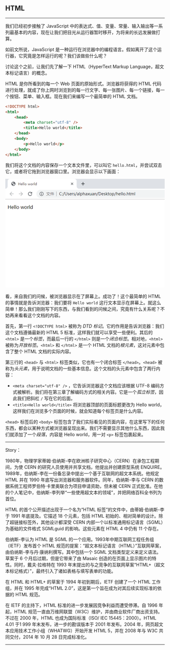 ## HTML

---

我们已经初步接触了 JavaScript 中的表达式、值、变量、常量、输入输出等一系列最基本的内容，现在让我们把目光从运行器暂时移开，为将来的长远发展做打算。

如前文所说，JavaScript 是一种运行在浏览器中的编程语言。假如离开了这个运行器，它究竟是怎样运行的呢？我们该做些什么呢？

讨论这个之前，让我们先了解一下 HTML（HyperText Markup Language，超文本标记语言）的概念。

HTML 是你所看到的每一个 Web 页面的原始形式。浏览器将获得的 HTML 代码进行处理，就成了你上网时浏览到的每一行文字、每一张图片、每一个链接，每一个按钮、菜单、输入框。现在我们来编写一个最简单的 HTML 文档。

```html
<!DOCTYPE html>
<html>
    <head>
        <meta charset="utf-8" />
        <title>Hello world</title>
    </head>
    <body>
        <p>Hello world</p>
    </body>
</html>
```

我们将这个文档的内容保存一个文本文件里，可以叫它 `hello.html`，并尝试双击它，或者将它拖到浏览器窗口里。浏览器会显示以下画面：

![1558824325517](assets/1558824325517.png)

看，来自我们的问候，被浏览器显示在了屏幕上。成功了！这个最简单的 HTML 的事情就是告诉浏览器：我们要将 `Hello world` 这行文本显示在屏幕上。就这么简单！那么我们刚刚写下的东西，与我们看到的问候之间，究竟有什么关系呢？不妨再来看看这个文档的内容。

首先，第一行 `<!DOCTYPE html>` 被称为 *DTD 标记*。它的作用是告诉浏览器：我们这个文档遵循最新的 HTML 5 标准，这样我们就可以享受一些便利。其后的 `<html>` 是一个*标签*，而最后一行的 `</html>` 则是一个*闭合标签*。相对地，`<html>` 被称为*开放标签*。`<html>` 和 `</html>` 是一个 HTML 文档的*根元素*，这对元素中包含了整个 HTML 文档的实际内容。

第三行的 `<head>` 与 `<html>` 标签类似，它也有一个闭合标签 `</head>`。`<head>` 被称为*头元素*，用于说明文档的一些基本信息。这个文档的头元素中包含了两行内容：

- `<meta charset="utf-8" />` ，它告诉浏览器这个文档应该根据 UTF-8 编码方式被解析。我们将在第三章了解编码方式的相关内容。它是一个*孤立标签*，因此我们把斜杠 `/` 写在它的后面。
- `<title>Hello world</title>` 将浏览器顶部的页面标题更改为 Hello world，这样我们在浏览多个页面的时候，就会知道每个标签页是什么内容。

`<head>` 标签后的 `<body>` 标签包含了我们实际看见的页面内容，在这里写下的任何东西，都会以某种方式被浏览器呈现出来。我们不需要显示其他什么东西，因此我们就添加了一个*段落*，内容是 Hello world，用一对 `<p>` 标签包裹起来。



---

Story：

1980年，物理学家蒂姆·伯纳斯-李在欧洲核子研究中心（CERN）在承包工程期间，为使 CERN 的研究人员使用并共享文档，他提出并创建原型系统 ENQUIRE。1989年，伯纳斯-李在一份备忘录中提出一个基于互联网的超文本系统。他规定HTML 并在 1990 年底写出浏览器和服务器软件。同年，伯纳斯-李与 CERN 的数据系统工程师罗伯特·卡里奥联合为项目申请资助，但未被 CERN 正式批准。在他的个人笔记中，伯纳斯-李列举“一些使用超文本的领域”，并把网络百科全书列为首位。

HTML 的首个公开描述出现于一个名为“HTML 标签”的文件中，由蒂姆·伯纳斯-李于 1991 年底提及。它描述 18 个元素，包括 HTML 初始的、相对简单的设计。除了超链接标签外，其他设计都深受 CERN 内部一个以标准通用标记语言（SGML）为基础的文件格式 SGMLguid 的影响。这些元素在 HTML 4 中仍有 11 个存在。

伯纳斯-李认为 HTML 是 SGML 的一个应用。1993年中期互联网工程任务组（IETF）发布首个 HTML 规范的提案：“超文本标记语言（HTML）”互联网草案，由伯纳斯-李与丹·康纳利撰写。其中包括一个 SGML 文档类型定义来定义语法。草案于 6 个月后过期，但是它带来了由 Masaic 创造的在页面上显示图片的特性。同时，戴夫·拉格特在 1993 年末提出的与之竞争的互联网草案“HTML+（超文本标记格式）”，最终引入了诸如表格与填写表单的功能。

在 HTML 和 HTML+ 的草案于 1994 年初到期后，IETF 创建了一个 HTML 工作组，并在 1995 年完成“HTML 2.0”，这是第一个旨在成为对其后续实现标准的依据的 HTML 规范。

在 IETF 的主持下，HTML 标准的进一步发展因竞争利益而遭受停滞。自 1996 年起，HTML 规范一直由万维网联盟（W3C）维护，并由商业软件厂商出资支持。不过在 2000 年，HTML 也成为国际标准（ISO/ IEC 15445：2000）。HTML 4.01 于1 999 年末发布，进一步的勘误版本于 2001 年发布。2004 年，网页超文本应用技术工作小组（WHATWG）开始开发 HTML 5，并在 2008 年与 W3C 共同交付，2014 年 10 月 28 日完成标准化。

---

